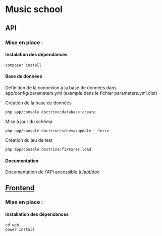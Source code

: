 Music school
============


API
---

### Mise en place :

#### Instalation des dépendances
  
    composer install
    
#### Base de données

Définition de la connexion à la base de données dans app/config/parameters.yml (exemple dans le fichier parameters.yml.dist)

Création de la base de données

    php app/console doctrine:database:create
 
Mise à jour du schéma

    php app/console doctrine:schema:update --force
    
Création du jeu de test

    php app/console doctrine:fixtures:load
    
#### Documentation 
Documentation de l'API accessible à [/api/doc](http://julien.ducro.fr/music-school/web/api/doc)


[Frontend](http://julien.ducro.fr/music-school/web/index.html)
--------

### Mise en place :

#### Installation des dépendances


    cd web
    bower install
    
    
